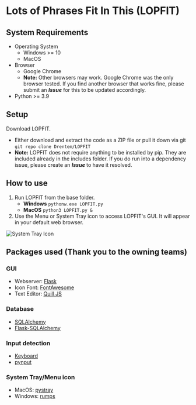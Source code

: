 # Lots of Phrases Fit In This (LOPFIT)
## System Requirements
* Operating System
	* Windows >= 10
	* MacOS
* Browser
  * Google Chrome
  * **Note:** Other browsers may work. Google Chrome was the only browser tested. If you find another browser that works fine, please submit an ***Issue*** for this to be updated accordingly.
* Python >= 3.9
## Setup
Download LOPFIT.
* Either download and extract the code as a ZIP file or pull it down via git
	`git repo clone Drentem/LOPFIT`
* **Note:** LOPFIT does not require anything to be installed by pip. They are included already in the includes folder. If you do run into a dependency issue, please create an ***Issue*** to have it resolved.
## How to use
1. Run LOPFIT from the base folder.
	* **Windows**
	`pythonw.exe LOPFIT.py`
	* **MacOS**
	`python3 LOPFIT.py &`
2. Use the Menu or System Tray icon to access LOPFIT's GUI. It will appear in your default web browser.

![System Tray Icon](LOPFIT/favicon.ico)

## Packages used (Thank you to the owning teams)
### GUI
* Webserver: [Flask](https://palletsprojects.com/p/flask/)
* Icon Font: [FontAwesome](https://fontawesome.com/)
* Text Editor: [Quill JS](https://quilljs.com/)
### Database
* [SQLAlchemy](https://www.sqlalchemy.org/)
* [Flask-SQLAlchemy](https://github.com/pallets/flask-sqlalchemy)
### Input detection
* [Keyboard](https://github.com/boppreh/keyboard)
* [pynput](https://github.com/moses-palmer/pynput)
### System Tray/Menu icon
* MacOS: [pystray](https://github.com/moses-palmer/pystray)
* Windows: [rumps](https://github.com/jaredks/rumps)
